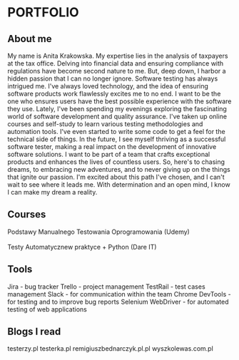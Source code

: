 # PORTFOLIO #
## About me ##
My name is Anita Krakowska. My expertise lies in the analysis of taxpayers at the tax office. Delving into financial data and ensuring compliance with regulations have become second nature to me. But, deep down, I harbor a hidden passion that I can no longer ignore. Software testing has always intrigued me. I've always loved technology, and the idea of ensuring software products work flawlessly excites me to no end. I want to be the one who ensures users have the best possible experience with the software they use.
Lately, I've been spending my evenings exploring the fascinating world of software development and quality assurance. I've taken up online courses and self-study to learn various testing methodologies and automation tools. I've even started to write some code to get a feel for the technical side of things. In the future, I see myself thriving as a successful software tester, making a real impact on the development of innovative software solutions. I want to be part of a team that crafts exceptional products and enhances the lives of countless users. So, here's to chasing dreams, to embracing new adventures, and to never giving up on the things that ignite our passion. I'm excited about this path I've chosen, and I can't wait to see where it leads me. With determination and an open mind, I know I can make my dream a reality.
## Courses ##
Podstawy Manualnego Testowania Oprogramowania (Udemy)<br>  
Testy Automatycznew praktyce + Python (Dare IT)
## Tools ##
Jira - bug tracker
Trello - project management
TestRail - test cases management
Slack - for communication within the team
Chrome DevTools - for testing and to improve bug reports
Selenium WebDriver - for automated testing of web applications
## Blogs I read ##
testerzy.pl
testerka.pl
remigiuszbednarczyk.pl.pl
wyszkolewas.com.pl


